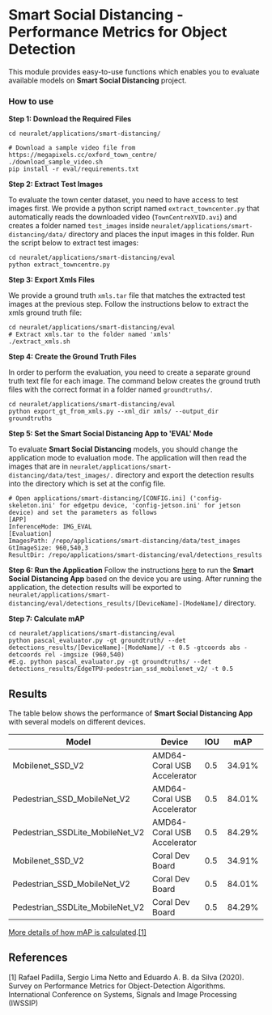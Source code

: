 
# Smart Social Distancing - Performance Metrics for Object Detection

This module provides easy-to-use functions which enables you to evaluate available models on **Smart Social Distancing** project.

### How to use
**Step 1: Download the Required Files**
```
cd neuralet/applications/smart-distancing/

# Download a sample video file from https://megapixels.cc/oxford_town_centre/
./download_sample_video.sh
pip install -r eval/requirements.txt
```
**Step 2: Extract Test Images**

To evaluate the town center dataset, you need to have access to test images first. We provide a python script named ```extract_towncenter.py``` that automatically reads the downloaded video (`TownCentreXVID.avi`) and creates a folder named ```test_images``` inside ```neuralet/applications/smart-distancing/data/``` directory and places the input images in this folder. Run the script below to extract test images:

```
cd neuralet/applications/smart-distancing/eval
python extract_towncentre.py
```
**Step 3: Export Xmls Files**

We provide a ground truth ```xmls.tar``` file that matches the extracted test images at the previous step. Follow the instructions below to extract the xmls ground truth file:

```
cd neuralet/applications/smart-distancing/eval
# Extract xmls.tar to the folder named 'xmls'
./extract_xmls.sh
```
**Step 4: Create the Ground Truth Files**

In order to perform the evaluation, you need to create a separate ground truth text file for each image. The command below creates the ground truth files with the correct format in a folder named `groundtruths/`.
```
cd neuralet/applications/smart-distancing/eval
python export_gt_from_xmls.py --xml_dir xmls/ --output_dir groundtruths
```
**Step 5: Set the Smart Social Distancing App to 'EVAL' Mode**

To evaluate **Smart Social Distancing** models, you should change the application mode to evaluation mode. The application will then read the images that are in ```neuralet/applications/smart-distancing/data/test_images/.``` directory and export the detection results into the directory which is set at the config file.
```
# Open applications/smart-distancing/[CONFIG.ini] ('config-skeleton.ini' for edgetpu device, 'config-jetson.ini' for jetson device) and set the parameters as follows
[APP]
InferenceMode: IMG_EVAL
[Evaluation]
ImagesPath: /repo/applications/smart-distancing/data/test_images
GtImageSize: 960,540,3
ResultDir: /repo/applications/smart-distancing/eval/detections_results
```
**Step 6: Run the Application**
Follow the instructions [here](https://github.com/neuralet/neuralet/blob/master/applications/smart-distancing/README.md) to run the **Smart Social Distancing App** based on the device you are using. After running the application, the detection results will be exported to ```neuralet/applications/smart-distancing/eval/detections_results/[DeviceName]-[ModeName]/``` directory.

**Step 7: Calculate mAP**
```
cd neuralet/applications/smart-distancing/eval
python pascal_evaluator.py -gt groundtruth/ --det detections_results/[DeviceName]-[ModeName]/ -t 0.5 -gtcoords abs -detcoords rel -imgsize (960,540)
#E.g. python pascal_evaluator.py -gt groundtruths/ --det detections_results/EdgeTPU-pedestrian_ssd_mobilenet_v2/ -t 0.5

```

## Results

The table below shows the performance of **Smart Social Distancing App** with several models on different devices.


| Model            | Device | IOU  | mAP  | FPS  |
| ---------------- | ------ | ---- | ---- | ---- |
| Mobilenet_SSD_V2 | AMD64-Coral USB Accelerator   | 0.5 | 34.91% | 94 |
| Pedestrian_SSD_MobileNet_V2 | AMD64-Coral USB Accelerator   | 0.5 | 84.01% | 151 |
| Pedestrian_SSDLite_MobileNet_V2 | AMD64-Coral USB Accelerator   | 0.5 | 84.29% | 141 |
| Mobilenet_SSD_V2 |  Coral Dev Board   | 0.5 | 34.91% | ~70 |
| Pedestrian_SSD_MobileNet_V2 |  Coral Dev Board   | 0.5 | 84.01% | ~180 |
| Pedestrian_SSDLite_MobileNet_V2 |  Coral Dev Board   | 0.5 | 84.29% | ~170 |

[More details of how mAP is calculated](https://github.com/rafaelpadilla/Object-Detection-Metrics/blob/master/README.md).[[1]](#1)

## References
<a id="1">[1]</a>
Rafael Padilla, Sergio Lima Netto and Eduardo A. B. da Silva  (2020). 
Survey on Performance Metrics for Object-Detection Algorithms. 
International Conference on Systems, Signals and Image Processing (IWSSIP)
 
